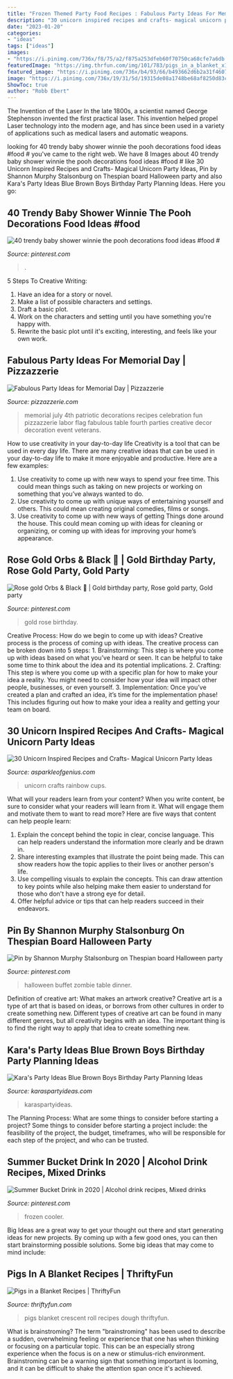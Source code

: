 ```yaml
---
title: "Frozen Themed Party Food Recipes : Fabulous Party Ideas For Memorial Day"
description: "30 unicorn inspired recipes and crafts- magical unicorn party ideas"
date: "2023-01-20"
categories:
- "ideas"
tags: ["ideas"]
images:
- "https://i.pinimg.com/736x/f8/75/a2/f875a253dfeb60f70750ca68cfe7a6db.jpg"
featuredImage: "https://img.thrfun.com/img/101/783/pigs_in_a_blanket_x1.jpg"
featured_image: "https://i.pinimg.com/736x/b4/93/66/b493662d6b2a31f460771aa2b3bca77f.jpg"
image: "https://i.pinimg.com/736x/19/31/5d/19315de08a1748be68af8250d83cbf09--buffets-zombies.jpg"
ShowToc: true
author: "Robb Ebert"
---
```



The Invention of the Laser
In the late 1800s, a scientist named George Stephenson invented the first practical laser. This invention helped propel Laser technology into the modern age, and has since been used in a variety of applications such as medical lasers and automatic weapons.

	

		
looking for 40 trendy baby shower winnie the pooh decorations food ideas #food # you've came to the right web. We have 8 Images about 40 trendy baby shower winnie the pooh decorations food ideas #food # like 30 Unicorn Inspired Recipes and Crafts- Magical Unicorn Party Ideas, Pin by Shannon Murphy Stalsonburg on Thespian board Halloween party and also Kara&#039;s Party Ideas Blue Brown Boys Birthday Party Planning Ideas. Here you go:
		
    
## 40 Trendy Baby Shower Winnie The Pooh Decorations Food Ideas #food #

<img loading=lazy src="https://i.pinimg.com/736x/b4/93/66/b493662d6b2a31f460771aa2b3bca77f.jpg" onerror="this.onerror=null;this.src='https://tse2.mm.bing.net/th?id=OIP.iRZxLd1Q8DfUc6x2yfrOpwHaLH&amp;pid=15.1';" alt="40 trendy baby shower winnie the pooh decorations food ideas #food #">

_Source: pinterest.com_

>. 

	

5 Steps To Creative Writing:
1. Have an idea for a story or novel.
2. Make a list of possible characters and settings.
3. Draft a basic plot.
4. Work on the characters and setting until you have something you're happy with.
5. Rewrite the basic plot until it's exciting, interesting, and feels like your own work.

    
## Fabulous Party Ideas For Memorial Day | Pizzazzerie

<img loading=lazy src="http://pizzazzerie.com/wp-content/uploads/2011/05/memorial-day-party-ideas-e1306126098967.jpg" onerror="this.onerror=null;this.src='https://tse2.mm.bing.net/th?id=OIP.R-ar1tOorSmz1BSncdfXuAHaLH&amp;pid=15.1';" alt="Fabulous Party Ideas for Memorial Day | Pizzazzerie">

_Source: pizzazzerie.com_

>memorial july 4th patriotic decorations recipes celebration fun pizzazzerie labor flag fabulous table fourth parties creative decor decoration event veterans. 

	

How to use creativity in your day-to-day life
Creativity is a tool that can be used in every day life. There are many creative ideas that can be used in your day-to-day life to make it more enjoyable and productive. Here are a few examples: 
1. Use creativity to come up with new ways to spend your free time. This could mean things such as taking on new projects or working on something that you’ve always wanted to do. 
2. Use creativity to come up with unique ways of entertaining yourself and others. This could mean creating original comedies, films or songs. 
3. Use creativity to come up with new ways of getting Things done around the house. This could mean coming up with ideas for cleaning or organizing, or coming up with ideas for improving your home’s appearance.

    
## Rose Gold Orbs &amp; Black 🎈 | Gold Birthday Party, Rose Gold Party, Gold Party

<img loading=lazy src="https://i.pinimg.com/736x/59/41/ee/5941eeb0604bf5d5b0f8093b957d6387.jpg" onerror="this.onerror=null;this.src='https://tse4.mm.bing.net/th?id=OIP.pY8Hz91AL76i-VHhGPjQ1wHaJQ&amp;pid=15.1';" alt="Rose gold Orbs &amp; Black 🎈 | Gold birthday party, Rose gold party, Gold party">

_Source: pinterest.com_

>gold rose birthday. 

	

Creative Process: How do we begin to come up with ideas?
Creative process is the process of coming up with ideas. The creative process can be broken down into 5 steps: 1. Brainstorming: This step is where you come up with ideas based on what you’ve heard or seen. It can be helpful to take some time to think about the idea and its potential implications. 2. Crafting: This step is where you come up with a specific plan for how to make your idea a reality. You might need to consider how your idea will impact other people, businesses, or even yourself. 3. Implementation: Once you’ve created a plan and crafted an idea, it’s time for the implementation phase! This includes figuring out how to make your idea a reality and getting your team on board. 
    
## 30 Unicorn Inspired Recipes And Crafts- Magical Unicorn Party Ideas

<img loading=lazy src="https://www.asparkleofgenius.com/wp-content/uploads/2018/03/Rainbow-Unicorn-Party-Cups-678x1024.jpg" onerror="this.onerror=null;this.src='https://tse3.mm.bing.net/th?id=OIP.QDA0aG-ZzUPWzC_-CsaCZAHaLL&amp;pid=15.1';" alt="30 Unicorn Inspired Recipes and Crafts- Magical Unicorn Party Ideas">

_Source: asparkleofgenius.com_

>unicorn crafts rainbow cups. 

	

What will your readers learn from your content?
When you write content, be sure to consider what your readers will learn from it. What will engage them and motivate them to want to read more? Here are five ways that content can help people learn: 
1. Explain the concept behind the topic in clear, concise language. This can help readers understand the information more clearly and be drawn in.
2. Share interesting examples that illustrate the point being made. This can show readers how the topic applies to their lives or another person's life. 
3. Use compelling visuals to explain the concepts. This can draw attention to key points while also helping make them easier to understand for those who don't have a strong eye for detail. 
4. Offer helpful advice or tips that can help readers succeed in their endeavors.

    
## Pin By Shannon Murphy Stalsonburg On Thespian Board Halloween Party

<img loading=lazy src="https://i.pinimg.com/736x/19/31/5d/19315de08a1748be68af8250d83cbf09--buffets-zombies.jpg" onerror="this.onerror=null;this.src='https://tse1.mm.bing.net/th?id=OIP.BMfLWnkbtcPMXlaJpcNMiQHaJ3&amp;pid=15.1';" alt="Pin by Shannon Murphy Stalsonburg on Thespian board Halloween party">

_Source: pinterest.com_

>halloween buffet zombie table dinner. 

	

Definition of creative art: What makes an artwork creative?
Creative art is a type of art that is based on ideas, or borrows from other cultures in order to create something new. 
Different types of creative art can be found in many different genres, but all creativity begins with an idea. The important thing is to find the right way to apply that idea to create something new.

    
## Kara&#039;s Party Ideas Blue Brown Boys Birthday Party Planning Ideas

<img loading=lazy src="https://karaspartyideas.com/wp-content/uploads/2013/09/blue-4-624x936.jpg" onerror="this.onerror=null;this.src='https://tse3.mm.bing.net/th?id=OIP.RwD1PSSfyNCtEQrpAHY4XQHaLH&amp;pid=15.1';" alt="Kara&#039;s Party Ideas Blue Brown Boys Birthday Party Planning Ideas">

_Source: karaspartyideas.com_

>karaspartyideas. 

	

The Planning Process: What are some things to consider before starting a project?
Some things to consider before starting a project include: the feasibility of the project, the budget, timeframes, who will be responsible for each step of the project, and who can be trusted.

    
## Summer Bucket Drink In 2020 | Alcohol Drink Recipes, Mixed Drinks

<img loading=lazy src="https://i.pinimg.com/736x/f8/75/a2/f875a253dfeb60f70750ca68cfe7a6db.jpg" onerror="this.onerror=null;this.src='https://tse2.mm.bing.net/th?id=OIP.pwSKpbf5pN_I8OTfDK0BLgHaNK&amp;pid=15.1';" alt="Summer Bucket Drink in 2020 | Alcohol drink recipes, Mixed drinks">

_Source: pinterest.com_

>frozen cooler. 

	

Big Ideas are a great way to get your thought out there and start generating ideas for new projects. By coming up with a few good ones, you can then start brainstorming possible solutions. Some big ideas that may come to mind include: 

    
## Pigs In A Blanket Recipes | ThriftyFun

<img loading=lazy src="https://img.thrfun.com/img/101/783/pigs_in_a_blanket_x1.jpg" onerror="this.onerror=null;this.src='https://tse4.mm.bing.net/th?id=OIP.m9Ylm15sCEH2rSdUuzyEGQHaLH&amp;pid=15.1';" alt="Pigs in a Blanket Recipes | ThriftyFun">

_Source: thriftyfun.com_

>pigs blanket crescent roll recipes dough thriftyfun. 

	

What is brainstroming?
The term "brainstroming" has been used to describe a sudden, overwhelming feeling or experience that one has when thinking or focusing on a particular topic. This can be an especially strong experience when the focus is on a new or stimulus-rich environment. Brainstroming can be a warning sign that something important is looming, and it can be difficult to shake the attention span once it's achieved.

